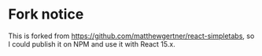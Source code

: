 # Fork notice

This is forked from https://github.com/matthewgertner/react-simpletabs, so I could publish it on NPM and use it with React 15.x. 
